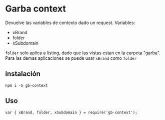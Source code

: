 # Garba context

Devuelve las variables de contexto dado un request.
Variables:
- xBrand
- folder
- xSubdomain

`folder` solo aplica a listing, dado que las vistas estan en la carpeta "garba". Para las demas aplicaciones se puede usar `xBrand` como `folder`

## instalación

    npm i -S gb-context

## Uso

    var { xBrand, folder, xSubdomain } = require('gb-context');

